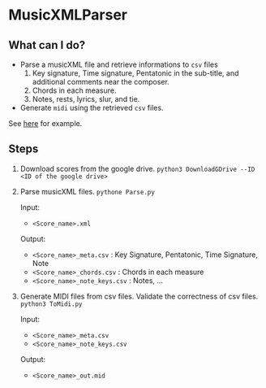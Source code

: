 # MusicXMLParser

## What can I do?
* Parse a musicXML file and retrieve informations to `csv` files
    1. Key signature, Time signature, Pentatonic in the sub-title, and additional comments near the composer.
    2. Chords in each measure.
    3. Notes, rests, lyrics, slur, and tie.
* Generate `midi` using the retrieved `csv` files.

See [here](https://github.com/softcat477/TwnScore) for example.

## Steps
1. Download scores from the google drive.
    `python3 DownloadGDrive --ID <ID of the google drive>`

2. Parse musicXML files.
    `pythone Parse.py`
    
   Input:
    * `<Score_name>.xml`

   Output:
    * `<Score_name>_meta.csv` : Key Signature, Pentatonic, Time Signature, Note
    * `<Score_name>_chords.csv` : Chords in each measure
    * `<Score_name>_note_keys.csv` : Notes, ...

3. Generate MIDI files from csv files. Validate the correctness of csv files.
    `python3 ToMidi.py`
    
    Input:
    * `<Score_name>_meta.csv`
    * `<Score_name>_note_keys.csv`

    Output:
    * `<Score_name>_out.mid`

